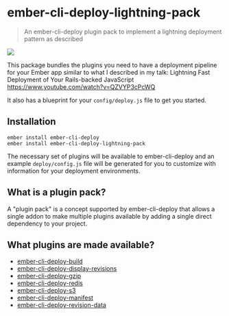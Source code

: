 # ember-cli-deploy-lightning-pack

> An ember-cli-deploy plugin pack to implement a lightning deployment pattern as described

[![](https://ember-cli-deploy.github.io/ember-cli-deploy-version-badges/plugins/ember-cli-deploy-lightning-pack.svg)](http://ember-cli-deploy.github.io/ember-cli-deploy-version-badges/)

This package bundles the plugins you need to have a deployment pipeline for your Ember app similar to what I described in my talk: Lightning Fast Deployment of Your Rails-backed JavaScript https://www.youtube.com/watch?v=QZVYP3cPcWQ

It also has a blueprint for your `config/deploy.js` file to get you started.

## Installation

```
ember install ember-cli-deploy
ember install ember-cli-deploy-lightning-pack
```

The necessary set of plugins will be available to ember-cli-deploy and an example `deploy/config.js` file will be generated for you to customize with information for your deployment environments.

## What is a plugin pack?

A "plugin pack" is a concept supported by ember-cli-deploy that allows a single addon to make multiple plugins available by adding a single direct dependency to your project.

## What plugins are made available?

* [ember-cli-deploy-build](https://github.com/ember-cli-deploy/ember-cli-deploy-build)
* [ember-cli-deploy-display-revisions](https://github.com/ember-cli-deploy/ember-cli-deploy-display-revisions)
* [ember-cli-deploy-gzip](https://github.com/ember-cli-deploy/ember-cli-deploy-gzip)
* [ember-cli-deploy-redis](https://github.com/ember-cli-deploy/ember-cli-deploy-redis)
* [ember-cli-deploy-s3](https://github.com/ember-cli-deploy/ember-cli-deploy-s3)
* [ember-cli-deploy-manifest](https://github.com/ember-cli-deploy/ember-cli-deploy-manifest)
* [ember-cli-deploy-revision-data](https://github.com/ember-cli-deploy/ember-cli-deploy-revision-data)
